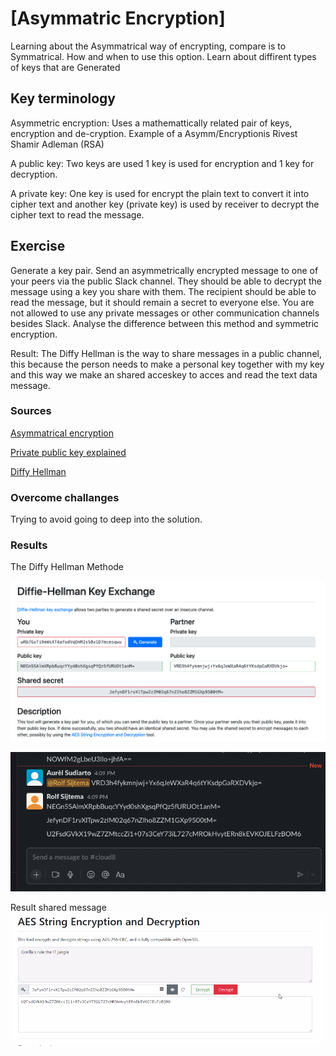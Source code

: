 # [Asymmatric Encryption]
Learning about the Asymmatrical way of encrypting, compare is to Symmatrical. How and when to use this option. 
Learn about diffirent types of keys that are Generated

## Key terminology
Asymmetric encryption: 
Uses a mathemattically related pair of keys, encryption and de-cryption. Example of a Asymm/Encryptionis  Rivest Shamir Adleman (RSA)

A public key: 
Two keys are used 1 key is used for encryption and 1 key for decryption.

A private key:
One key is used for encrypt the plain text to convert it into cipher text and another key (private key) is used by receiver to decrypt the cipher text to read the message.

## Exercise
Generate a key pair.
Send an asymmetrically encrypted message to one of your peers via the public Slack channel. They should be able to decrypt the message using a key you share with them. The recipient should be able to read the message, but it should remain a secret to everyone else.
You are not allowed to use any private messages or other communication channels besides Slack. Analyse the difference between this method and symmetric encryption.

Result: 
The Diffy Hellman is the way to share messages in a public channel, this because the person needs to make a personal key together with my key and this way we make an shared acceskey to acces and read the text data message. 

### Sources
[Asymmatrical encryption](https://www.google.com/search?q=asymmetrical+encryption&ei=z1aDYsf_KZn_kwXZy5XgAg&ved=0ahUKEwiHo4qbieb3AhWZ_6QKHdllBSwQ4dUDCA4&uact=5&oq=asymmetrical+encryption&gs_lcp=Cgdnd3Mtd2l6EAMyBAgAEEMyBAgAEAoyBAgAEAoyBAgAEAoyBAgAEEMyBAgAEAoyBAgAEAoyBAgAEAoyBAgAEAoyBAgAEAo6BwgAEEcQsAM6BwgAELADEEM6CwguEIAEEMcBEKMCOgUIABCABDoLCC4QgAQQxwEQ0QM6BQguEIAEOgUIABCRAjoECC4QQzoHCAAQgAQQCkoECEEYAEoECEYYAFDYC1iPNWDkNmgDcAF4AIABggGIAcENkgEEMjIuMZgBAKABAcgBCsABAQ&sclient=gws-wiz)

[Private public key explained](https://www.google.com/search?q=public+key+private+key&ei=E1aDYsfNLaiCi-gPg6WEsA0&ved=0ahUKEwiHo7vBiOb3AhUowQIHHYMSAdYQ4dUDCA4&uact=5&oq=public+key+private+key&gs_lcp=Cgdnd3Mtd2l6EAMyBQgAEIAEMgUIABCABDIFCAAQgAQyBQgAEIAEMgUIABCABDIFCAAQgAQyBQgAEIAEMgUIABCABDIFCAAQgAQyBQgAEIAEOgcIABBHELADOgcIABCwAxBDOgQIABBDOgUILhCABDoLCC4QgAQQxwEQowI6DgguEIAEEMcBEK8BENQCOgsILhCABBDHARCvAToHCAAQgAQQCjoECAAQCjoHCC4Q1AIQCjoNCC4QxwEQrwEQ1AIQCjoICC4QgAQQ1AI6CwguEIAEEMcBENEDOgUIABCRAkoECEEYAEoECEYYAFCcCVjwfmCTgAFoCXABeACAAY0BiAGfDpIBBDIxLjOYAQCgAQGwAQDIAQrAAQE&sclient=gws-wiz)

[Diffy Hellman](https://cryptotools.net/dhe)

### Overcome challanges
Trying to avoid going to deep into the solution. 
### Results
The Diffy Hellman Methode

![Diffy Hellman](../00_includes/DiffyHellman.png)

![slack](../00_includes/Slack%20shared.png)

Result shared message
![resultmessage](../00_includes/result%20AES.png)
